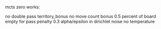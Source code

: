 mcts zero works:

no double pass
territory_bonus
no move count bonus
0.5 percent of board empty for pass penalty
0.3 alpha/epsilon in dirichlet noise
no temperature
